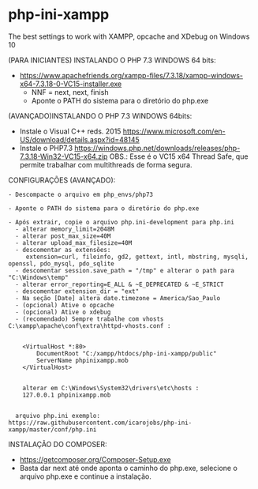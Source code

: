 # php-ini-xampp
The best settings to work with XAMPP, opcache and XDebug on Windows 10

(PARA INICIANTES) INSTALANDO O PHP 7.3 WINDOWS 64 bits:
 - https://www.apachefriends.org/xampp-files/7.3.18/xampp-windows-x64-7.3.18-0-VC15-installer.exe
   - NNF = next, next, finish
   - Aponte o PATH do sistema para o diretório do php.exe
   

(AVANÇADO)INSTALANDO O PHP 7.3 WINDOWS 64bits:
 - Instale o Visual C++ reds. 2015
	https://www.microsoft.com/en-US/download/details.aspx?id=48145
 - Instale o PHP7.3
	https://windows.php.net/downloads/releases/php-7.3.18-Win32-VC15-x64.zip
	OBS.: Esse é o VC15 x64 Thread Safe, que permite trabalhar com multithreads de forma segura.
	

CONFIGURAÇÕES (AVANÇADO):	
    
	- Descompacte o arquivo em php_envs/php73	
	
	- Aponte o PATH do sistema para o diretório do php.exe
    
	- Após extrair, copie o arquivo php.ini-development para php.ini
	  - alterar memory_limit=2048M
	  - alterar post_max_size=40M
	  - alterar upload_max_filesize=40M
      - descomentar as extensões:
	     extension=curl, fileinfo, gd2, gettext, intl, mbstring, mysqli, openssl, pdo_mysql, pdo_sqlite
	  - descomentar session.save_path = "/tmp" e alterar o path para "C:\Windows\temp"
      - alterar error_reporting=E_ALL & ~E_DEPRECATED & ~E_STRICT	
      - descomentar extension_dir = "ext"	  
	  - Na seção [Date] altera date.timezone = America/Sao_Paulo
	  - (opcional) Ative o opcache
	  - (opcional) Ative o xdebug
	  - (recomendado) Sempre trabalhe com vhosts C:\xampp\apache\conf\extra\httpd-vhosts.conf :
		
		
		<VirtualHost *:80>
			DocumentRoot "C:/xampp/htdocs/php-ini-xampp/public"
			ServerName phpinixampp.mob
		</VirtualHost>
		
		
		alterar em C:\Windows\System32\drivers\etc\hosts :
		127.0.0.1 phpinixampp.mob
	  
	  
	  arquivo php.ini exemplo: https://raw.githubusercontent.com/icarojobs/php-ini-xampp/master/conf/php.ini


INSTALAÇÃO DO COMPOSER:
 - https://getcomposer.org/Composer-Setup.exe
 - Basta dar next até onde aponta o caminho do php.exe, selecione o arquivo php.exe e continue a instalação.	  